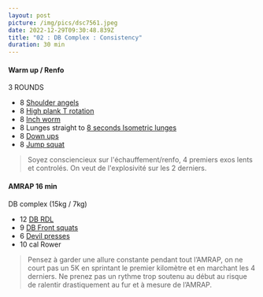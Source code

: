 ```yaml
---
layout: post
picture: /img/pics/dsc7561.jpeg
date: 2022-12-29T09:30:48.839Z
title: "02 : DB Complex : Consistency"
duration: 30 min
---
```

#### Warm up / Renfo

3 ROUNDS

* 8 [Shoulder angels ](https://www.youtube.com/watch?v=4sRUwmB6vR8)
* 8 [High plank T rotation](https://www.youtube.com/watch?v=4sRUwmB6vR8)
* 8 [Inch worm](https://www.youtube.com/watch?v=pv_8CdDPAAk)
* 8 Lunges straight to [8 seconds Isometric lunges](https://www.youtube.com/watch?v=iF3QuR6BfgU)
* 8 [Down ups ](https://www.youtube.com/watch?v=B3jLmb7dWLY)
* 8 [Jump squat ](https://www.youtube.com/watch?v=flBodwEKe30)

> Soyez consciencieux sur l'échauffement/renfo, 4 premiers exos lents et controlés. On veut de l'explosivité sur les 2 derniers. 

#### AMRAP 16 min

DB complex (15kg / 7kg)

* 12 [DB RDL ](https://www.youtube.com/watch?v=WIcpu2UkJoY)
* 9 [DB Front squats](https://www.youtube.com/watch?v=B86Zj72LwzA)
* 6 [Devil presses](https://www.youtube.com/watch?v=hc6dfJHRcD0)
* 10 cal Rower 

> Pensez à garder une allure constante pendant tout l’AMRAP, on ne court pas un 5K en sprintant le premier kilomètre et en marchant les 4 derniers. Ne prenez pas un rythme trop soutenu au début au risque de ralentir drastiquement au fur et à mesure de l’AMRAP.